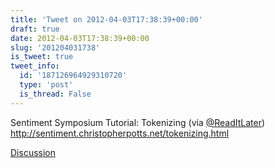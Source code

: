 ```yaml
---
title: 'Tweet on 2012-04-03T17:38:39+00:00'
draft: true
date: 2012-04-03T17:38:39+00:00
slug: '201204031738'
is_tweet: true
tweet_info:
  id: '187126964929310720'
  type: 'post'
  is_thread: False
---
```




Sentiment Symposium Tutorial: Tokenizing (via [@ReadItLater](https://x.com/ReadItLater)) <http://sentiment.christopherpotts.net/tokenizing.html>

[Discussion](https://x.com/sytelus/status/187126964929310720)
